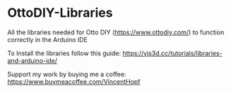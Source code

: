 # OttoDIY-Libraries
All the libraries needed for Otto DIY (https://www.ottodiy.com/) to function correctly in the Arduino IDE

To Install the libraries follow this guide: https://vjs3d.cc/tutorials/libraries-and-arduino-ide/

Support my work by buying me a coffee: https://www.buymeacoffee.com/VincentHopf
